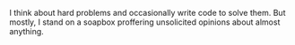 
I think about hard problems and occasionally write code to solve them. But mostly, I stand on a soapbox proffering unsolicited opinions about almost anything.
